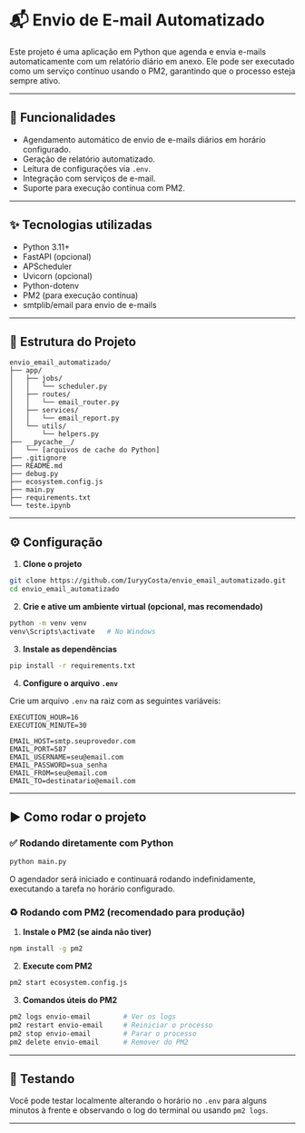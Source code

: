 # 📬 Envio de E-mail Automatizado

Este projeto é uma aplicação em Python que agenda e envia e-mails automaticamente com um relatório diário em anexo. Ele pode ser executado como um serviço contínuo usando o PM2, garantindo que o processo esteja sempre ativo.

---

## 🧹 Funcionalidades

- Agendamento automático de envio de e-mails diários em horário configurado.
- Geração de relatório automatizado.
- Leitura de configurações via `.env`.
- Integração com serviços de e-mail.
- Suporte para execução contínua com PM2.

---

## ✨ Tecnologias utilizadas

- Python 3.11+
- FastAPI (opcional)
- APScheduler
- Uvicorn (opcional)
- Python-dotenv
- PM2 (para execução contínua)
- smtplib/email para envio de e-mails

---

## 📁 Estrutura do Projeto

```
envio_email_automatizado/
├── app/
│   ├── jobs/
│   │   └── scheduler.py
│   ├── routes/
│   │   └── email_router.py
│   ├── services/
│   │   └── email_report.py
│   └── utils/
│       └── helpers.py
├── __pycache__/
│   └── [arquivos de cache do Python]
├── .gitignore
├── README.md
├── debug.py
├── ecosystem.config.js
├── main.py
├── requirements.txt
└── teste.ipynb
```

---

## ⚙️ Configuração

1. **Clone o projeto**

```bash
git clone https://github.com/IuryyCosta/envio_email_automatizado.git
cd envio_email_automatizado
```

2. **Crie e ative um ambiente virtual (opcional, mas recomendado)**

```bash
python -m venv venv
venv\Scripts\activate   # No Windows
```

3. **Instale as dependências**

```bash
pip install -r requirements.txt
```

4. **Configure o arquivo `.env`**

Crie um arquivo `.env` na raiz com as seguintes variáveis:

```env
EXECUTION_HOUR=16
EXECUTION_MINUTE=30

EMAIL_HOST=smtp.seuprovedor.com
EMAIL_PORT=587
EMAIL_USERNAME=seu@email.com
EMAIL_PASSWORD=sua_senha
EMAIL_FROM=seu@email.com
EMAIL_TO=destinatario@email.com
```

---

## ▶️ Como rodar o projeto

### ✅ Rodando diretamente com Python

```bash
python main.py
```

O agendador será iniciado e continuará rodando indefinidamente, executando a tarefa no horário configurado.

### ♻️ Rodando com PM2 (recomendado para produção)

1. **Instale o PM2 (se ainda não tiver)**

```bash
npm install -g pm2
```

2. **Execute com PM2**

```bash
pm2 start ecosystem.config.js
```

3. **Comandos úteis do PM2**

```bash
pm2 logs envio-email        # Ver os logs
pm2 restart envio-email     # Reiniciar o processo
pm2 stop envio-email        # Parar o processo
pm2 delete envio-email      # Remover do PM2
```

---

## 🥪 Testando

Você pode testar localmente alterando o horário no `.env` para alguns minutos à frente e observando o log do terminal ou usando `pm2 logs`.

---

